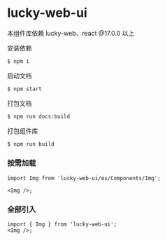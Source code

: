 # lucky-web-ui

本组件库依赖 lucky-web、react @17.0.0 以上

安装依赖

```bash
$ npm i
```

启动文档

```bash
$ npm start
```

打包文档

```bash
$ npm run docs:build
```

打包组件库

```bash
$ npm run build
```

### 按需加载

```tsx | pure
import Img from 'lucky-web-ui/es/Components/Img';

<Img />;
```

### 全部引入

```tsx | pure
import { Img } from 'lucky-web-ui';
<Img />;
```
